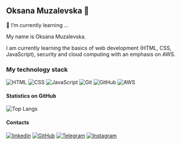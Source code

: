 ## Oksana Muzalevska 👋

<!--
**omuzalevska/omuzalevska** is a ✨ _special_ ✨ repository because its `README.md` (this file) appears on your GitHub profile.

Here are some ideas to get you started:

- 🔭 I’m currently working on ...
- 🌱 I’m currently learning ...
- 👯 I’m looking to collaborate on ...
- 🤔 I’m looking for help with ...
- 💬 Ask me about ...
- 📫 How to reach me: ...
- 😄 Pronouns: ...
- ⚡ Fun fact: ...
-->
🌱 I’m currently learning ...

My name is Oksana Muzalevska. 

I am currently learning the basics of web development (HTML, CSS, JavaScript), 
security and cloud computing with an emphasis on AWS.

### My technology stack
![HTML](https://img.shields.io/badge/-HTML-333?style=for-the-badge&logo=html5)
![CSS](https://img.shields.io/badge/-CSS-333?style=for-the-badge&logo=css3&logoColor=blue)
![JavaScript](https://img.shields.io/badge/-JavaScript-333?style=for-the-badge&logo=javascript)
![Git](https://img.shields.io/badge/-Git-333?style=for-the-badge&logo=Git)
![GitHub](https://img.shields.io/badge/-GitHub-333?style=for-the-badge&logo=GitHub)
![AWS](https://img.shields.io/badge/-AWS-333?style=for-the-badge&logo=amazonwebservices)

#### Statistics on GitHub
![Top Langs](https://github-readme-stats.vercel.app/api/top-langs/?username=omuzalevska&layout=compact&theme=dark)

#### Contacts
[![linkedin](https://img.shields.io/badge/-linkedin-333?style=for-the-badge&logo=linkedin&logoColor=white)](https://linkedin.com/in/oksanamuzalevska/)
[![GitHub](https://img.shields.io/badge/-GitHub-333?style=for-the-badge&logo=GitHub&logoColor=fff)](https://github.com/omuzalevska)
[![Telegram](https://img.shields.io/badge/-Telegram-333?style=for-the-badge&logo=telegram&logoColor=27A0D9)](https://t.me/OksanaMuzalevska)
[![Instagram](https://img.shields.io/badge/-Instagram-333?style=for-the-badge&logo=instagram&logoColor=B4068E)](https://instagram.com/oksanamuzalevska)

<!--### Statistics on GitHub
![GitHub stats](https://github-readme-stats.vercel.app/api?username=morphIsmail&show_icons=true&hide=prs,issues,contribs&theme=dark)
.[![linkedin](https://img.shields.io/badge/linkedin-0A66C2?style=for-the-badge&logo=linkedin&logoColor=white)](https://www.linkedin.com/in/oksanamuzalevska/)-->
